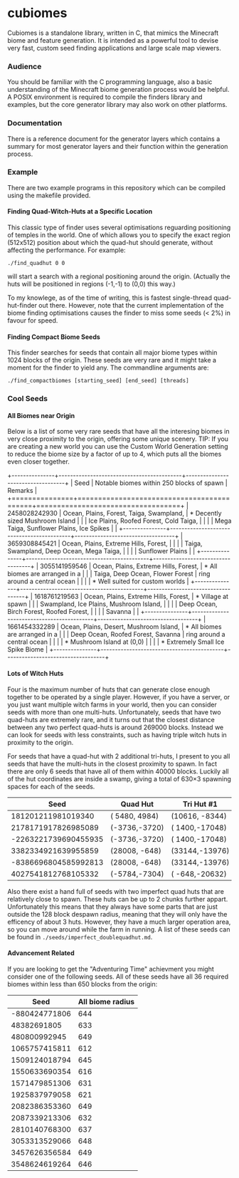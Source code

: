 # cubiomes

Cubiomes is a standalone library, written in C, that mimics the Minecraft biome and feature generation. 
It is intended as a powerful tool to devise very fast, custom seed finding applications and large scale map viewers.


### Audience

You should be familiar with the C programming language, also a basic understanding of the Minecraft biome generation process would be helpful. 
A POSIX environment is required to compile the finders library and examples, but the core generator library may also work on other platforms.


### Documentation

There is a reference document for the generator layers which contains a summary for most generator layers and their function within the generation process.


### Example

There are two example programs in this repository which can be compiled using the makefile provided.


#### Finding Quad-Witch-Huts at a Specific Location

This classic type of finder uses several optimisations reguarding positioning of temples in the world. One of which allows you to specify the exact region (512x512) position about which the quad-hut should generate, without affecting the performance. For example:

`./find_quadhut 0 0`

will start a search with a regional positioning around the origin. (Actually the huts will be positioned in regions (-1,-1) to (0,0) this way.) 

To my knowlege, as of the time of writing, this is fastest single-thread quad-hut-finder out there. However, note that the current implementation of the biome finding optimisations causes the finder to miss some seeds (< 2%) in favour for speed.


#### Finding Compact Biome Seeds

This finder searches for seeds that contain all major biome types within 1024 blocks of the origin. These seeds are very rare and it might take a moment for the finder to yield any. The commandline arguments are:

`./find_compactbiomes [starting_seed] [end_seed] [threads]`


### Cool Seeds

#### All Biomes near Origin

Below is a list of some very rare seeds that have all the interesing biomes in very close proximity to the origin, offering some unique scenery. TIP: If you are creating a new world you can use the Custom World Generation setting to reduce the biome size by a factor of up to 4, which puts all the biomes even closer together.

+---------------+-------------------------------------------+-----------------------------------+
| Seed          | Notable biomes within 250 blocks of spawn | Remarks                           |
+===============+===========================================+===================================+
| 2458028242930 | Ocean, Plains, Forest, Taiga, Swampland,  | * Decently sized Mushroom Island  |
|               | Ice Plains, Roofed Forest, Cold Taiga,    |                                   |
|               | Mega Taiga, Sunflower Plains, Ice Spikes  |                                   |
+---------------+-------------------------------------------+-----------------------------------+
| 3659308845421 | Ocean, Plains, Extreme Hills, Forest,     |                                   | 
|               | Taiga, Swampland, Deep Ocean, Mega Taiga, |                                   |
|               | Sunflower Plains                          |                                   |
+---------------+-------------------------------------------+-----------------------------------+
| 3055141959546 | Ocean, Plains, Extreme Hills, Forest,     | * All biomes are arranged in a    |
|               | Taiga, Deep Ocean, Flower Forest          |   ring around a central ocean     |
|               |                                           | * Well suited for custom worlds   |
+---------------+-------------------------------------------+-----------------------------------+
| 1618761219563 | Ocean, Plains, Extreme Hills, Forest,     | * Village at spawn                | 
|               | Swampland, Ice Plains, Mushroom Island,   |                                   |
|               | Deep Ocean, Birch Forest, Roofed Forest,  |                                   |
|               | Savanna                                   |                                   |
+---------------+-------------------------------------------+-----------------------------------+
| 1661454332289 | Ocean, Plains, Desert, Mushroom Island,   | * All biomes are arranged in a    |
|               | Deep Ocean, Roofed Forest, Savanna        |   ring around a central ocean     |
|               |                                           | * Mushroom Island at (0,0)        |
|               |                                           | * Extremely Small Ice Spike Biome |
+---------------+-------------------------------------------+-----------------------------------+



#### Lots of Witch Huts

Four is the maximum number of huts that can generate close enough together to be operated by a single player. However, if you have a server, or you just want multiple witch farms in your world, then you can consider seeds with more than one multi-huts. Unfortunately, seeds that have two quad-huts are extremely rare, and it turns out that the closest distance between any two perfect quad-huts is around 269000 blocks. Instead we can look for seeds with less constraints, such as having triple witch huts in proximity to the origin. 

For seeds that have a quad-hut with 2 additional tri-huts, I present to you all seeds that have the multi-huts in the closest proximity to spawn. In fact there are only 6 seeds that have all of them within 40000 blocks. Luckily all of the hut coordinates are inside a swamp, giving a total of 630×3 spawning spaces for each of the seeds.

| Seed                 | Quad Hut      | Tri Hut #1     | Tri Hut #2     |
|----------------------|---------------|----------------|----------------|
|   181201211981019340 | ( 5480, 4984) | (10616, -8344) | (-23688,28520) |
|  2178171917826985089 | (-3736,-3720) | ( 1400,-17048) | (-32904,19816) |
| -2263221739690455935 | (-3736,-3720) | ( 1400,-17048) | (-32904,19816) |
|  3382334921639955859 | (28008, -648) | (33144,-13976) | ( -1160,22888) |
| -8386696804585992813 | (28008, -648) | (33144,-13976) | ( -1160,22888) |
|  4027541812768105332 | (-5784,-7304) | ( -648,-20632) | (-34952,16232) |

Also there exist a hand full of seeds with two imperfect quad huts that are relatively close to spawn. These huts can be up to 2 chunks further appart. Unfortunately this means that they always have some parts that are just outside the 128 block despawn radius, meaning that they will only have the efficency of about 3 huts. However, they have a much larger operation area, so you can move around while the farm in running. A list of these seeds can be found in `./seeds/imperfect_doublequadhut.md`.



#### Advancement Related

If you are looking to get the "Adventuring Time" achievment you might consider one of the following seeds. All of these seeds have all 36 required biomes within less than 650 blocks from the origin: 

| Seed          | All biome radius |
|---------------|------------------|
| -880424771806 | 644              | 
| 48382691805   | 633              | 
| 480800992945  | 649              | 
| 1065757415811 | 612              | 
| 1509124018794 | 645              | 
| 1550633690354 | 616              | 
| 1571479851306 | 631              | 
| 1925837979058 | 621              | 
| 2082386353360 | 649              | 
| 2087339213306 | 632              | 
| 2810140768300 | 637              | 
| 3053313529066 | 648              | 
| 3457626356584 | 649              | 
| 3548624619264 | 646              | 







